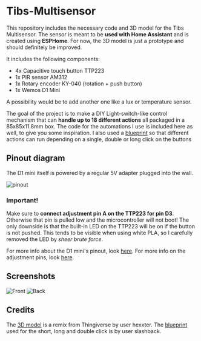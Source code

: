 # Tibs-Multisensor
This repository includes the necessary code and 3D model for the Tibs Multisensor. The sensor is meant to be **used with Home Assistant** and is created using **ESPHome**. For now, the 3D model is just a prototype and should definitely be improved.

It includes the following components:
- 4x Capacitive touch button TTP223
- 1x PIR sensor AM312
- 1x Rotary encoder KY-040 (rotation + push button)
- 1x Wemos D1 Mini

A possibility would be to add another one like a lux or temperature sensor.

The goal of the project is to make a DIY Light-switch-like control mechanism that can **handle up to 18 different actions** all packaged in a 85x85x11.8mm box. The code for the automations I use is included here as well, to give you some inspiration. I also used a [blueprint](https://community.home-assistant.io/t/trigger-different-actions-on-a-single-double-or-double-click-on-a-binary-sensor/255902) so that different actions can run depending on a single, double or long click on the buttons

## Pinout diagram
The D1 mini itself is powered by a regular 5V adapter plugged into the wall.

![pinout](https://user-images.githubusercontent.com/45207725/153024034-1c3cdfa6-205f-46db-a399-5608fe2a2122.png)

### Important!
Make sure to **connect adjustment pin A on the TTP223 for pin D3**. Otherwise that pin is pulled low and the microcontroller will not boot! The only downside is that the built-in LED on the TTP223 will be on if the button is not pushed. This tends to be visible when using white PLA, so I carefully removed the LED by *sheer brute force*.

For more info about the D1 mini's pinout, look [here](https://randomnerdtutorials.com/esp8266-pinout-reference-gpios/). For more info on the adjustment pins, look [here](https://electropeak.com/learn/interfacing-ttp223-capacitive-switch-butto-touch-sensor-with-arduino/).

## Screenshots
![Front](https://user-images.githubusercontent.com/45207725/152898846-411205eb-df26-4e77-a914-7243cad07b2b.jpg)
![Back](https://user-images.githubusercontent.com/45207725/152899007-e0f0dddb-7d1b-41e9-b92a-ba8064573e5d.jpg)

## Credits
The [3D model](https://www.thingiverse.com/thing:1283248) is a remix from Thingiverse by user hexxter.
The [blueprint](https://community.home-assistant.io/t/trigger-different-actions-on-a-single-double-or-double-click-on-a-binary-sensor/255902) used for the short, long and double click is by user slashback.
